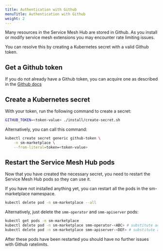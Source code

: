 ```yaml
---
title: Authentication with Github
menuTitle: Authentication with Github
weight: 2
---
```


Many resources in the Service Mesh Hub are stored in Github. As you install or modify service mesh extensions
you may encounter rate limiting issues.

You can resolve this by creating a Kubernetes secret with a valid Github token.

## Get a Github token

If you do not already have a Github token, you can acquire one as described in the [Github docs](https://help.github.com/en/articles/creating-a-personal-access-token-for-the-command-line)

## Create a Kubernetes secret

With your token, run the following command to create a secret:
```bash
GITHUB_TOKEN=<token-value> ./install/create-secret.sh
```

Alternatively, you can call this command:
```bash
kubectl create secret generic github-token \
    -n sm-marketplace \
    --from-literal=token=<token-value>
```

## Restart the Service Mesh Hub pods

Now that you have created the necessary secret, you need to restart the Service Mesh Hub pods so they can
use it.

If you have not installed anything yet, you can restart all the pods in the sm-marketplace namespace.
```bash
kubectl delete pod -n sm-marketplace --all
```

Alternatively, just delete the `smm-operator` and `smm-apiserver` pods:
```bash
kubectl get pods -n sm-marketplace
kubectl delete pod -n sm-marketplace smm-operator-<ABC> # substitute actual pod name
kubectl delete pod -n sm-marketplace smm-apiserver-<DEF> # substitute actual pod name
```

After these pods have been restarted you should have no further issues with Github ratelimits.
